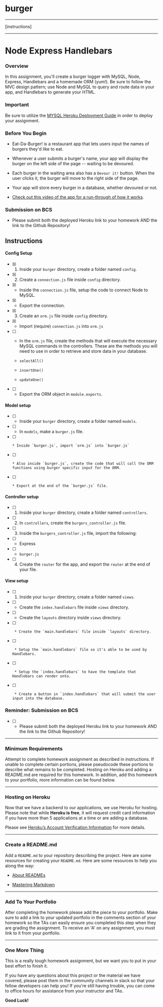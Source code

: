 # burger

- - -

[instructions]

- - -

# Node Express Handlebars

### Overview

In this assignment, you'll create a burger logger with MySQL, Node, Express, Handlebars and a homemade ORM (yum!). Be sure to follow the MVC design pattern; use Node and MySQL to query and route data in your app, and Handlebars to generate your HTML.

### Important

Be sure to utilize the [MYSQL Heroku Deployment Guide](../../Supplemental/MySQLHerokuDeploymentProcess.pdf) in order to deploy your assignment.

### Before You Begin

* Eat-Da-Burger! is a restaurant app that lets users input the names of burgers they'd like to eat.

* Whenever a user submits a burger's name, your app will display the burger on the left side of the page -- waiting to be devoured.

* Each burger in the waiting area also has a `Devour it!` button. When the user clicks it, the burger will move to the right side of the page.

* Your app will store every burger in a database, whether devoured or not.

* [Check out this video of the app for a run-through of how it works](burger_demo.mp4).

### Submission on BCS

* Please submit both the deployed Heroku link to your homework AND the link to the Github Repository!

## Instructions

#### Config Setup

- [x] 1. Inside your `burger` directory, create a folder named `config`.

- [x] 2. Create a `connection.js` file inside `config` directory.

- [x]    * Inside the `connection.js` file, setup the code to connect Node to MySQL.

- [x]    * Export the connection.

- [x] 3. Create an `orm.js` file inside `config` directory.

- [x]    * Import (require) `connection.js` into `orm.js`

- [ ]    * In the `orm.js` file, create the methods that will execute the necessary MySQL commands in the controllers. These are the methods you will need to use in order to retrieve and store data in your database.

     * `selectAll()`
     * `insertOne()`
     * `updateOne()`

- [ ]    * Export the ORM object in `module.exports`.

#### Model setup

- [ ] * Inside your `burger` directory, create a folder named `models`.

- [ ]   * In `models`, make a `burger.js` file.

- [ ]     * Inside `burger.js`, import `orm.js` into `burger.js`

- [ ]     * Also inside `burger.js`, create the code that will call the ORM functions using burger specific input for the ORM.

- [ ]     * Export at the end of the `burger.js` file.

#### Controller setup

- [ ] 1. Inside your `burger` directory, create a folder named `controllers`.

- [ ] 2. In `controllers`, create the `burgers_controller.js` file.

- [ ] 3. Inside the `burgers_controller.js` file, import the following:

- [ ]    * Express
- [ ]    * `burger.js`

- [ ] 4. Create the `router` for the app, and export the `router` at the end of your file.

#### View setup

- [ ] 1. Inside your `burger` directory, create a folder named `views`.

- [ ]    * Create the `index.handlebars` file inside `views` directory.

- [ ]    * Create the `layouts` directory inside `views` directory.

- [ ]      * Create the `main.handlebars` file inside `layouts` directory.

- [ ]      * Setup the `main.handlebars` file so it's able to be used by Handlebars.

- [ ]      * Setup the `index.handlebars` to have the template that Handlebars can render onto.

- [ ]      * Create a button in `index.handlebars` that will submit the user input into the database.

### Reminder: Submission on BCS

- [ ] * Please submit both the deployed Heroku link to your homework AND the link to the Github Repository!

- - -

### Minimum Requirements

Attempt to complete homework assignment as described in instructions. If unable to complete certain portions, please pseudocode these portions to describe what remains to be completed. Hosting on Heroku and adding a README.md are required for this homework. In addition, add this homework to your portfolio, more information can be found below.
 
- - -

### Hosting on Heroku

Now that we have a backend to our applications, we use Heroku for hosting. Please note that while **Heroku is free**, it will request credit card information if you have more than 5 applications at a time or are adding a database.

Please see [Heroku’s Account Verification Information](https://devcenter.heroku.com/articles/account-verification) for more details.

- - -

### Create a README.md

Add a `README.md` to your repository describing the project. Here are some resources for creating your `README.md`. Here are some resources to help you along the way:

* [About READMEs](https://help.github.com/articles/about-readmes/)

* [Mastering Markdown](https://guides.github.com/features/mastering-markdown/)

- - -

### Add To Your Portfolio

After completing the homework please add the piece to your portfolio. Make sure to add a link to your updated portfolio in the comments section of your homework so the TAs can easily ensure you completed this step when they are grading the assignment. To receive an 'A' on any assignment, you must link to it from your portfolio.

- - -

### One More Thing

This is a really tough homework assignment, but we want you to put in your best effort to finish it.

If you have any questions about this project or the material we have covered, please post them in the community channels in slack so that your fellow developers can help you! If you're still having trouble, you can come to office hours for assistance from your instructor and TAs.



**Good Luck!**
